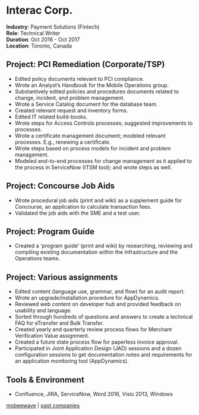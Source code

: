 # Interac Corp.

**Industry**: Payment Solutions (Fintech)  
**Role**: Technical Writer  
**Duration**: Oct 2016 - Oct 2017  
**Location**: Toronto, Canada

## Project: PCI Remediation (Corporate/TSP)

* Edited policy documents relevant to PCI compliance.
* Wrote an Analystʼs Handbook for the Mobile Operations group.
* Substantively edited policies and procedures documents related to change, incident, and problem management.
* Wrote a Service Catalog document for the database team.
* Created relevant request and inventory forms.
* Edited IT related build-books.
* Wrote steps for Access Controls processes; suggested improvements to processes.
* Wrote a certificate management document; modeled relevant processes. E.g., renewing a certificate.
* Wrote steps based on process models for incident and problem management.
* Modeled end-to-end processes for change management as it applied to the process in ServiceNow (ITSM tool);
and wrote steps as well.

## Project: Concourse Job Aids
* Wrote procedural job aids (print and wiki) as a supplement guide for Concourse, an application to calculate
transaction fees.
* Validated the job aids with the SME and a test user.

## Project: Program Guide
* Created a ‘program guideʼ (print and wiki) by researching, reviewing and compiling existing documentation within
the Infrastructure and the Operations teams.

## Project: Various assignments
* Edited content (language use, grammar, and flow) for an audit report.
* Wrote an upgrade/installation procedure for AppDynamics.
* Reviewed web content on developer hub and provided feedback on usability and language.
* Sorted through hundreds of questions and answers to create a technical FAQ for eTransfer and Bulk Transfer.
* Created yearly and quarterly review process flows for Merchant Verification Value assignment.
* Created a future state process flow for paperless invoice approval.
* Participated in Joint Application Design (JAD) sessions and a dozen configuration sessions to get documentation
notes and requirements for an application monitoring tool (AppDynamics).

## Tools & Environment
* Confluence, JIRA, ServiceNow, Word 2016, Visio 2013, Windows

[mobeewave](mobeewave.md) | [past companies](past_companies.md)